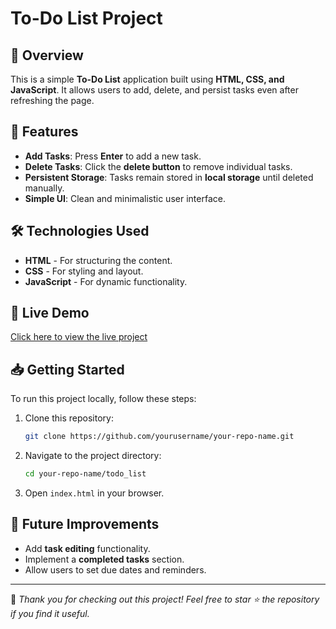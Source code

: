# To-Do List Project

## 📝 Overview
This is a simple **To-Do List** application built using **HTML, CSS, and JavaScript**. It allows users to add, delete, and persist tasks even after refreshing the page.

## 📌 Features
- **Add Tasks**: Press **Enter** to add a new task.
- **Delete Tasks**: Click the **delete button** to remove individual tasks.
- **Persistent Storage**: Tasks remain stored in **local storage** until deleted manually.
- **Simple UI**: Clean and minimalistic user interface.

## 🛠 Technologies Used
- **HTML** - For structuring the content.
- **CSS** - For styling and layout.
- **JavaScript** - For dynamic functionality.

## 🚀 Live Demo
[Click here to view the live project](https://yourusername.github.io/your-repo-name/todo_list/)

## 📥 Getting Started
To run this project locally, follow these steps:
1. Clone this repository:
   ```sh
   git clone https://github.com/yourusername/your-repo-name.git
   ```
2. Navigate to the project directory:
   ```sh
   cd your-repo-name/todo_list
   ```
3. Open `index.html` in your browser.

## 📌 Future Improvements
- Add **task editing** functionality.
- Implement a **completed tasks** section.
- Allow users to set due dates and reminders.

---
🌟 _Thank you for checking out this project! Feel free to star ⭐ the repository if you find it useful._